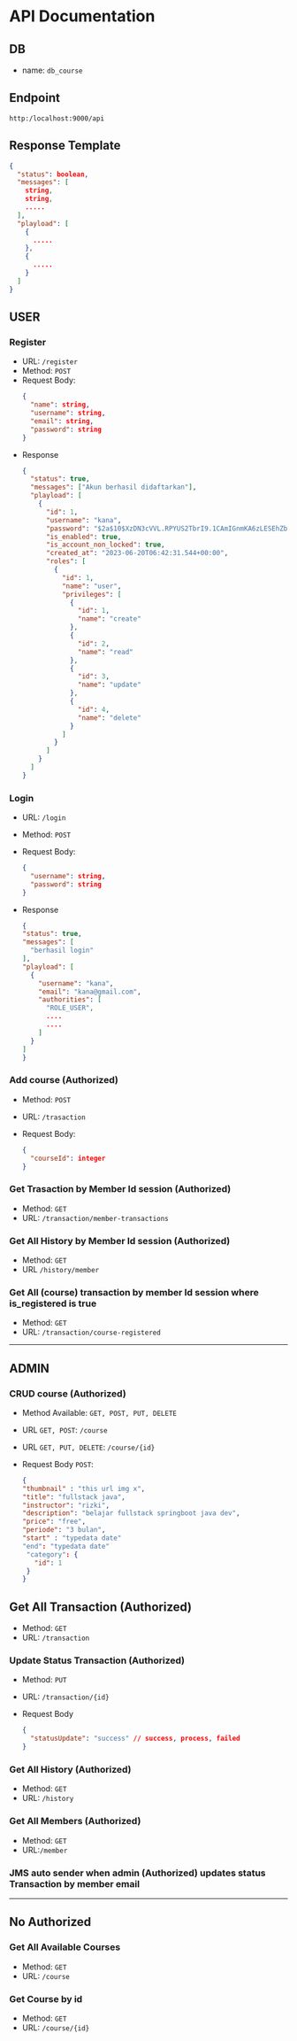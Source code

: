 # API Documentation

## DB

- name: `db_course`

## Endpoint

`http:/localhost:9000/api`

## Response Template

```json
{
  "status": boolean,
  "messages": [
    string,
    string,
    .....
  ],
  "playload": [
    {
      .....
    },
    {
      .....
    }
  ]
}
```

## USER

### Register

- URL: `/register`
- Method: `POST`
- Request Body:
  ```json
  {
    "name": string,
    "username": string,
    "email": string,
    "password": string
  }
  ```
- Response
  ```json
  {
    "status": true,
    "messages": ["Akun berhasil didaftarkan"],
    "playload": [
      {
        "id": 1,
        "username": "kana",
        "password": "$2a$10$XzDN3cVVL.RPYUS2TbrI9.1CAmIGnmKA6zLESEhZb81it8zLGzjdm",
        "is_enabled": true,
        "is_account_non_locked": true,
        "created_at": "2023-06-20T06:42:31.544+00:00",
        "roles": [
          {
            "id": 1,
            "name": "user",
            "privileges": [
              {
                "id": 1,
                "name": "create"
              },
              {
                "id": 2,
                "name": "read"
              },
              {
                "id": 3,
                "name": "update"
              },
              {
                "id": 4,
                "name": "delete"
              }
            ]
          }
        ]
      }
    ]
  }
  ```

### Login

- URL: `/login`
- Method: `POST`
- Request Body:
  ```json
  {
    "username": string,
    "password": string
  }
  ```
- Response

  ```json
  {
  "status": true,
  "messages": [
    "berhasil login"
  ],
  "playload": [
    {
      "username": "kana",
      "email": "kana@gmail.com",
      "authorities": [
        "ROLE_USER",
        ....
        ....
      ]
    }
  ]
  }
  ```

### Add course (Authorized)

- Method: `POST`
- URL: `/trasaction`
- Request Body:

  ```json
  {
    "courseId": integer
  }
  ```

### Get Trasaction by Member Id session (Authorized)

- Method: `GET`
- URL: `/transaction/member-transactions`

### Get All History by Member Id session (Authorized)

- Method: `GET`
- URL `/history/member`

### Get All (course) transaction by member Id session where is_registered is true

- Method: `GET`
- URL: `/transaction/course-registered`

---

## ADMIN

### CRUD course (Authorized)

- Method Available: `GET, POST, PUT, DELETE`
- URL `GET, POST`: `/course`
- URL `GET, PUT, DELETE`: `/course/{id}`
- Request Body `POST`:

  ```json
  {
  "thumbnail" : "this url img x",
  "title": "fullstack java",
  "instructor": "rizki",
  "description": "belajar fullstack springboot java dev",
  "price": "free",
  "periode": "3 bulan",
  "start" : "typedata date"
  "end": "typedata date"
   "category": {
     "id": 1
   }
  }
  ```

## Get All Transaction (Authorized)

- Method: `GET`
- URL: `/transaction`

### Update Status Transaction (Authorized)

- Method: `PUT`
- URL: `/transaction/{id}`
- Request Body

  ```json
  {
    "statusUpdate": "success" // success, process, failed
  }
  ```

### Get All History (Authorized)

- Method: `GET`
- URL: `/history`

### Get All Members (Authorized)

- Method: `GET`
- URL:`/member`

### JMS auto sender when admin (Authorized) updates status Transaction by member email

---

## No Authorized

### Get All Available Courses

- Method: `GET`
- URL: `/course`

### Get Course by id

- Method: `GET`
- URL: `/course/{id}`

